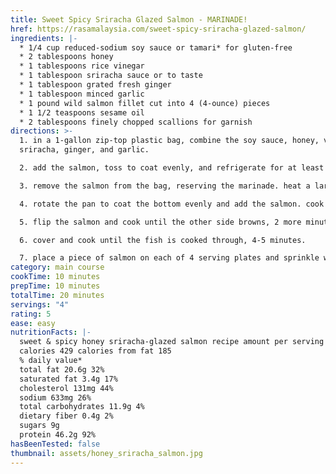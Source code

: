 ```yaml
---
title: Sweet Spicy Sriracha Glazed Salmon - MARINADE!
href: https://rasamalaysia.com/sweet-spicy-sriracha-glazed-salmon/
ingredients: |-
  * 1/4 cup reduced-sodium soy sauce or tamari* for gluten-free 
  * 2 tablespoons honey
  * 1 tablespoons rice vinegar
  * 1 tablespoon sriracha sauce or to taste
  * 1 tablespoon grated fresh ginger
  * 1 tablespoon minced garlic
  * 1 pound wild salmon fillet cut into 4 (4-ounce) pieces
  * 1 1/2 teaspoons sesame oil
  * 2 tablespoons finely chopped scallions for garnish
directions: >-
  1. in a 1-gallon zip-top plastic bag, combine the soy sauce, honey, vinegar,
  sriracha, ginger, and garlic. 

  2. add the salmon, toss to coat evenly, and refrigerate for at least 1 hour, or up to 8 hours, turning the fish once. 

  3. remove the salmon from the bag, reserving the marinade. heat a large saute pan over medium-high heat ad add the sesame oil. 

  4. rotate the pan to coat the bottom evenly and add the salmon. cook until one side of the fish is browned, about 2 minutes. 

  5. flip the salmon and cook until the other side browns, 2 more minutes. reduce the heat to low and pour in the reserved marinade. 

  6. cover and cook until the fish is cooked through, 4-5 minutes.

  7. place a piece of salmon on each of 4 serving plates and sprinkle with the scallions.
category: main course
cookTime: 10 minutes
prepTime: 10 minutes
totalTime: 20 minutes
servings: "4"
rating: 5
ease: easy
nutritionFacts: |-
  sweet & spicy honey sriracha-glazed salmon recipe amount per serving	(4 g)
  calories 429 calories from fat 185
  % daily value*
  total fat 20.6g 32%
  saturated fat 3.4g 17%
  cholesterol 131mg 44%
  sodium 633mg 26%
  total carbohydrates 11.9g 4%
  dietary fiber 0.4g 2%
  sugars 9g
  protein 46.2g 92%
hasBeenTested: false
thumbnail: assets/honey_sriracha_salmon.jpg
---
```

